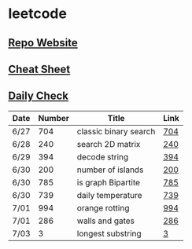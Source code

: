 # leetcode

## [Repo Website](https://simonzhang0428.github.io/leetcode/)
## [Cheat Sheet](CheatSheet.pdf)
## [Daily Check](DailyCheck.pdf)

| Date          | Number        |  Title |  Link
| -----------   | -----------   | ----------- | ----------- |
| 6/27          | 704           | classic binary search | [704](BinarySearch704.java)
| 6/28          | 240           | search 2D matrix | [240](SearchMatrix240.java)
| 6/29          | 394           | decode string | [394](DecodeString394.java)
| 6/30          | 200           | number of islands | [200](NumIslands200.java)
| 6/30          | 785           | is graph Bipartite | [785](IsBipartite785.java)
| 6/30          | 739           | daily temperature | [739](DailyTemperatures739.java)
| 7/01          | 994           | orange rotting | [994](OrangeRotton994.java)
| 7/01          | 286           | walls and gates | [286](WallAndGate286.java)
| 7/03          | 3           | longest substring | [3](LengthOfLongestSubstring3.java)

